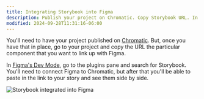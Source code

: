 ```yaml
---
title: Integrating Storybook into Figma
description: Publish your project on Chromatic. Copy Storybook URL. In Figma Dev Mode, search for Storybook plugin, connect Chromatic, paste URL, and see components side by side.
modified: 2024-09-28T11:31:16-06:00
---
```


You'll need to have your project published on [Chromatic](visual-tests.md). But, once you have that in place, go to your project and copy the URL the particular component that you want to link up with Figma.

In [Figma's Dev Mode](../figma/dev-mode.md), go to the plugins pane and search for Storybook. You'll need to connect Figma to Chromatic, but after that you'll be able to paste in the link to your story and see them side by side.

![Storybook integrated into Figma](assets/storybook-integrated-into-figma.png)

